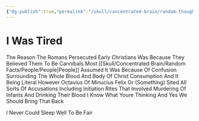 ```yaml
---
{"dg-publish":true,"permalink":"/skull/concentrated-brain/random-thoughts/things-i-was-thinking-while-being-attacked-by-insomnia/","title":"I Was Tired","dgShowLocalGraph":false}
---
```



# I Was Tired
The Reason The Romans Persecuted Early Christians Was Because They Believed Them To Be Cannibals
Most [[Skull/Concentrated Brain/Random Facts/People/People\|People]] Assumed It Was Because Of Confusion Surrounding The Whole Blood And Body Of Christ Consumption And It Being Literal
However
Octavius Of Minucius Felix Or (Something) Sited All Sorts Of Accusations Including Initiation Rites That Involved Murdering Of Infants And Drinking Their Blood
I Know What Youre Thinking And Yes
We Should Bring That Back

I Never Could Sleep Well To Be Fair


